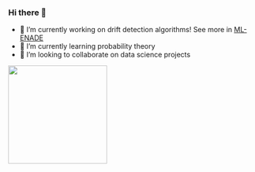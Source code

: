 ### Hi there 👋

- 🔭 I’m currently working on drift detection algorithms! See more in [ML-ENADE](https://github.com/RenanGAS/ML-ENADE)
- 🌱 I’m currently learning probability theory
- 🔬 I’m looking to collaborate on data science projects

<img height="200em" src="https://github-readme-stats.vercel.app/api/top-langs/?username=RenanGAS&layout=compact&langs_count=6&theme=light"/>
